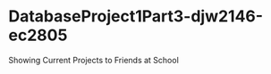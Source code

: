 DatabaseProject1Part3-djw2146-ec2805
====================================

Showing Current Projects to Friends at School
